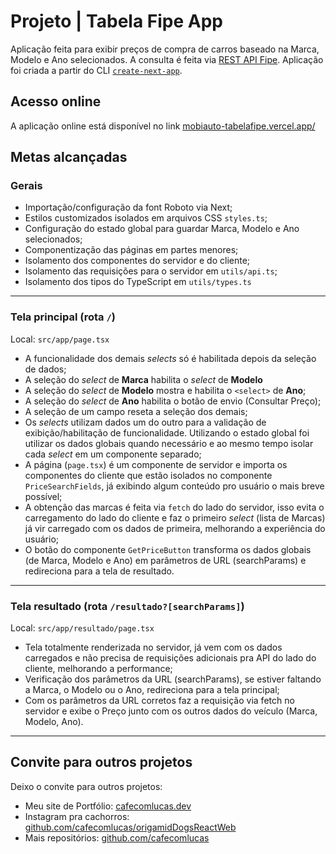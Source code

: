 # Projeto | Tabela Fipe App

Aplicação feita para exibir preços de compra de carros baseado na Marca, Modelo e Ano selecionados. A consulta é feita via [REST API Fipe](https://deividfortuna.github.io/fipe/). Aplicação foi criada a partir do CLI [`create-next-app`](https://nextjs.org/docs/app/api-reference/cli/create-next-app).

## Acesso online

A aplicação online está disponível no link [mobiauto-tabelafipe.vercel.app/](https://mobiauto-tabelafipe.vercel.app/)

## Metas alcançadas

### Gerais

- Importação/configuração da font Roboto via Next;
- Estilos customizados isolados em arquivos CSS `styles.ts`;
- Configuração do estado global para guardar Marca, Modelo e Ano selecionados;
- Componentização das páginas em partes menores;
- Isolamento dos componentes do servidor e do cliente;
- Isolamento das requisições para o servidor em `utils/api.ts`;
- Isolamento dos tipos do TypeScript em `utils/types.ts`

---

### Tela principal (rota `/`)

Local: `src/app/page.tsx`

- A funcionalidade dos demais _selects_ só é habilitada depois da seleção de dados;
- A seleção do _select_ de **Marca** habilita o _select_ de **Modelo**
- A seleção do _select_ de **Modelo** mostra e habilita o `<select>` de **Ano**;
- A seleção do _select_ de **Ano** habilita o botão de envio (Consultar Preço);
- A seleção de um campo reseta a seleção dos demais;
- Os _selects_ utilizam dados um do outro para a validação de exibição/habilitação de funcionalidade. Utilizando o estado global foi utilizar os dados globais quando necessário e ao mesmo tempo isolar cada _select_ em um componente separado;
- A página (`page.tsx`) é um componente de servidor e importa os componentes do cliente que estão isolados no componente `PriceSearchFields`, já exibindo algum conteúdo pro usuário o mais breve possível;
- A obtenção das marcas é feita via `fetch` do lado do servidor, isso evita o carregamento do lado do cliente e faz o primeiro _select_ (lista de Marcas) já vir carregado com os dados de primeira, melhorando a experiência do usuário;
- O botão do componente `GetPriceButton` transforma os dados globais (de Marca, Modelo e Ano) em parâmetros de URL (searchParams) e redireciona para a tela de resultado.

---

### Tela resultado (rota `/resultado?[searchParams]`)

Local: `src/app/resultado/page.tsx`

- Tela totalmente renderizada no servidor, já vem com os dados carregados e não precisa de requisições adicionais pra API do lado do cliente, melhorando a performance;
- Verificação dos parâmetros da URL (searchParams), se estiver faltando a Marca, o Modelo ou o Ano, redireciona para a tela principal;
- Com os parâmetros da URL corretos faz a requisição via fetch no servidor e exibe o Preço junto com os outros dados do veículo (Marca, Modelo, Ano).

---

## Convite para outros projetos

Deixo o convite para outros projetos:

- Meu site de Portfólio: [cafecomlucas.dev](https://cafecomlucas.dev)
- Instagram pra cachorros: [github.com/cafecomlucas/origamidDogsReactWeb](https://github.com/cafecomlucas/origamidDogsReactWeb)
- Mais repositórios: [github.com/cafecomlucas](https://github.com/cafecomlucas)
